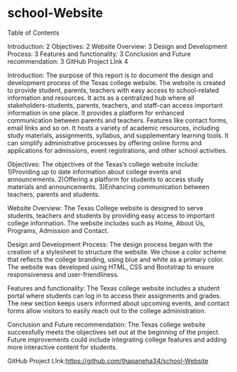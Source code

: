 # school-Website




Table of Contents

Introduction:	2
Objectives:	2
Website Overview:	3
Design and Development Process:	3
Features and functionality:	3
Conclusion and Future recommendation:	3
GitHub Project LInk	4

                        


Introduction:
The purpose of this report is to document the design and development process of the Texas college website. The website is created to provide student, parents, teachers with easy access to school-related information and resources. It acts as a centralized hub where all stakeholders-students, parents, teachers, and staff-can access important information in one place. It provides a platform for enhanced communication between parents and teachers. Features like contact forms, email links and so on. It hosts a variety of academic resources, including study materials, assignments, syllabus, and supplementary learning tools. It can simplify administrative processes by offering online forms and applications for admissions, event registrations, and other school activities.

Objectives:
The objectives of the Texas’s college website include:
1)Providing up to date information about college events and announcements.
2)Offering a platform for students to access study materials and announcements.
3)Enhancing communication between teachers, parents and students.



Website Overview:
The Texas College website is designed to serve students, teachers and students by providing easy access to important college information. The website includes such as Home, About Us, Programs, Admission and Contact. 

Design and Development Process:
The design process began with the creation of a stylesheet to structure the website. We chose a color scheme that reflects the college branding, using blue and white as a primary color. The website was developed using HTML, CSS and Bootstrap to ensure responsiveness and user-friendliness.

Features and functionality:
The Texas college website includes a student portal where students can log in to access their assignments and grades. The new section keeps users informed about upcoming events, and contact forms allow visitors to easily reach out to the college administration.

Conclusion and Future recommendation:
The Texas college website successfully meets the objectives set out at the beginning of the project. Future improvements could include integrating college features and adding more interactive content for students.


 

GitHub Project LInk:https://github.com/thapaneha34/school-Website
